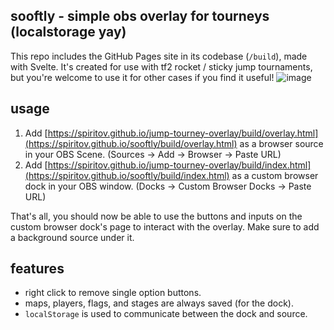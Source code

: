## sooftly - simple obs overlay for tourneys (localstorage yay)

This repo includes the GitHub Pages site in its codebase (`/build`), made with Svelte.
It's created for use with tf2 rocket / sticky jump tournaments, but you're welcome to use it for other cases if you find it useful!
![image](https://github.com/user-attachments/assets/98c934e0-ca7d-41eb-802c-1472e1a28a33)


## usage

1. Add [https://spiritov.github.io/jump-tourney-overlay/build/overlay.html](https://spiritov.github.io/sooftly/build/overlay.html) as a browser source in your OBS Scene. (Sources -> Add -> Browser -> Paste URL)
2. Add [https://spiritov.github.io/jump-tourney-overlay/build/index.html](https://spiritov.github.io/sooftly/build/index.html) as a custom browser dock in your OBS window. (Docks -> Custom Browser Docks -> Paste URL)

That's all, you should now be able to use the buttons and inputs on the custom browser dock's page to interact with the overlay. Make sure to add a background source under it.

## features

- right click to remove single option buttons.
- maps, players, flags, and stages are always saved (for the dock).
- `localStorage` is used to communicate between the dock and source.
